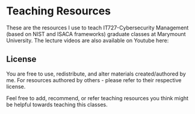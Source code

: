 # Teaching Resources

These are the resources I use to teach IT727-Cybersecurity Management (based on NIST and ISACA frameworks) graduate classes at Marymount University. The lecture videos are also available on Youtube here:

## License

You are free to use, redistribute, and alter materials created/authored by me. For resources authored by others - please refer to their respective license.

Feel free to add, recommend, or refer teaching resources you think might be helpful towards teaching this classes. 

